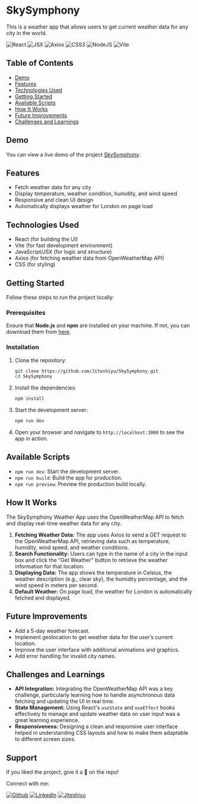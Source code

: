 # SkySymphony

This is a weather app that allows users to get current weather data for any city in the world.

![React](https://img.shields.io/badge/React-007ACC?style=for-the-badge&logo=react&logoColor=white)
![JSX](https://img.shields.io/badge/JSX-React%20Component-informational?style=for-the-badge&logo=react)
![Axios](https://img.shields.io/badge/Axios-5A29E4?style=for-the-badge&logo=axios&logoColor=white)
![CSS3](https://img.shields.io/badge/css3-%231572B6.svg?style=for-the-badge&logo=css3&logoColor=white)
![NodeJS](https://img.shields.io/badge/node.js-6DA55F?style=for-the-badge&logo=node.js&logoColor=white)
![Vite](https://img.shields.io/badge/vite-%23646CFF.svg?style=for-the-badge&logo=vite&logoColor=white)

## Table of Contents

- [Demo](#demo)
- [Features](#features)
- [Technologies Used](#technologies-used)
- [Getting Started](#getting-started)
- [Available Scripts](#available-scripts)
- [How It Works](#how-it-works)
- [Future Improvements](#future-improvements)
- [Challenges and Learnings](#challenges-and-learnings)

## Demo

You can view a live demo of the project [SkySymphony](https://skysymphony.netlify.app/).

## Features

- Fetch weather data for any city
- Display temperature, weather condition, humidity, and wind speed
- Responsive and clean UI design
- Automatically displays weather for London on page load

## Technologies Used

- React (for building the UI)
- Vite (for fast development environment)
- JavaScript/JSX (for logic and structure)
- Axios (for fetching weather data from OpenWeatherMap API)
- CSS (for styling)

## Getting Started

Follow these steps to run the project locally:

### Prerequisites

Ensure that **Node.js** and **npm** are installed on your machine. If not, you can download them from [here](https://nodejs.org/).

### Installation

1. Clone the repository:

   ```bash
   git clone https://github.com/Jiteshiyu/SkySymphony.git
   cd SkySymphony
   ```

2. Install the dependencies:

   ```bash
   npm install
   ```

3. Start the development server:

   ```bash
   npm run dev
   ```

4. Open your browser and navigate to `http://localhost:3000` to see the app in action.

## Available Scripts

- `npm run dev`: Start the development server.
- `npm run build`: Build the app for production.
- `npm run preview`: Preview the production build locally.

## How It Works

The SkySymphony Weather App uses the OpenWeatherMap API to fetch and display real-time weather data for any city.

1. **Fetching Weather Data:** The app uses Axios to send a GET request to the OpenWeatherMap API, retrieving data such as temperature, humidity, wind speed, and weather conditions.
2. **Search Functionality:** Users can type in the name of a city in the input box and click the "Get Weather" button to retrieve the weather information for that location.
3. **Displaying Data:** The app shows the temperature in Celsius, the weather description (e.g., clear sky), the humidity percentage, and the wind speed in meters per second.
4. **Default Weather:** On page load, the weather for London is automatically fetched and displayed.

## Future Improvements

- Add a 5-day weather forecast.
- Implement geolocation to get weather data for the user’s current location.
- Improve the user interface with additional animations and graphics.
- Add error handling for invalid city names.

## Challenges and Learnings

- **API Integration:** Integrating the OpenWeatherMap API was a key challenge, particularly learning how to handle asynchronous data fetching and updating the UI in real time.
- **State Management:** Using React's `useState` and `useEffect` hooks effectively to manage and update weather data on user input was a great learning experience.
- **Responsiveness:** Designing a clean and responsive user interface helped in understanding CSS layouts and how to make them adaptable to different screen sizes.

## Support
If you liked the project, give it a 🌟 on the repo!

Connect with me:

[![Github](https://img.shields.io/badge/-FOLLOW-181747?style=for-the-badge&logo=github&logoColor=white)](https://github.com/Jiteshiyu)
[![LinkedIn](https://img.shields.io/badge/-CONNECT-0077B5?style=for-the-badge&logo=linkedin&logoColor=white)](https://www.linkedin.com/in/jiteshkumar9)
[![Jiteshiyu](https://img.shields.io/badge/-VISIT-FF0000?style=for-the-badge&logo=react&logoColor=white)](https://jiteshiyu.netlify.app)


